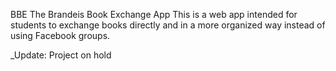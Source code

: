 BBE
The Brandeis Book Exchange App This is a web app intended for students to exchange books directly and in a more organized way instead of using Facebook groups.

_Update: Project on hold
